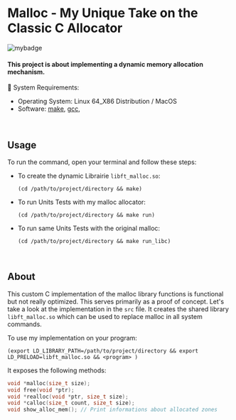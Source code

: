 # Malloc - My Unique Take on the Classic C Allocator
![mybadge](https://badgen.net/badge/SKILLS/%20C,%20CUSTOM%20ALLOCATOR%20/red?scale=1.2)

#### This project is about implementing a dynamic memory allocation mechanism.


🔧 System Requirements:
   - Operating System: Linux 64_X86 Distribution / MacOS
   - Software: [make](https://www.gnu.org/software/make/), [gcc](https://gcc.gnu.org/), 

<br>

## Usage
 
To run the command, open your terminal and follow these steps:

  - To create the dynamic Librairie ```libft_malloc.so```:
  
      ```shell
      (cd /path/to/project/directory && make)
      ```

   - To run Units Tests with my malloc allocator:

      ```shell
      (cd /path/to/project/directory && make run)
      ```

   - To run same Units Tests with the original malloc:

      ```shell
      (cd /path/to/project/directory && make run_libc)
      ```

<br>

## About


This custom C implementation of the malloc library functions is functional but
not really optimized. This serves primarily as a proof of concept. Let's take a
look at the implementation in the `src` file. It creates the shared library
`libft_malloc.so` which can be used to replace malloc in all system commands.

To use my implementation on your program:

```shell
(export LD_LIBRARY_PATH=/path/to/project/directory && export LD_PRELOAD=libft_malloc.so && <program> )
```

It exposes the following methods:

```c
void *malloc(size_t size);
void free(void *ptr);
void *realloc(void *ptr, size_t size);
void *calloc(size_t count, size_t size);
void show_alloc_mem(); // Print informations about allocated zones
```

